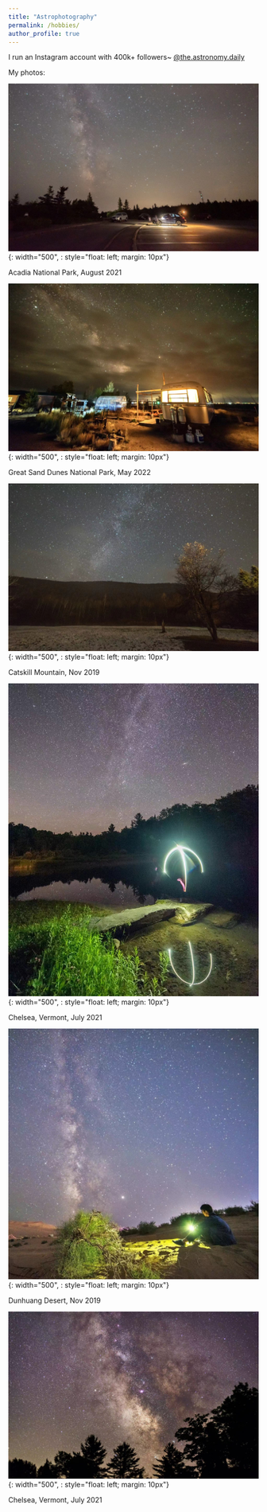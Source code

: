 ```yaml
---
title: "Astrophotography"
permalink: /hobbies/
author_profile: true
---
```



I run an Instagram account with 400k+ followers~ [@the.astronomy.daily](https://www.instagram.com/the.astronomy.daily/)

My photos:

![Acadia National Park](/images/photos/Acadia.jpeg){: width="500", : style="float: left; margin: 10px"}

Acadia National Park, August 2021

![Great Sand Dune](/images/photos/Colorado.jpeg){: width="500", : style="float: left; margin: 10px"}

Great Sand Dunes National Park, May 2022

![Catskill Mountain](/images/photos/Catskill.jpeg){: width="500", : style="float: left; margin: 10px"}

Catskill Mountain, Nov 2019

![Vermont 2](/images/photos/Vermont.jpeg){: width="500", : style="float: left; margin: 10px"}

Chelsea, Vermont, July 2021

![Dunhuang Desert](/images/photos/Dunhuang.jpeg){: width="500", : style="float: left; margin: 10px"}

Dunhuang Desert, Nov 2019

![Vermont 1](/images/photos/Vermont%202.jpeg){: width="500", : style="float: left; margin: 10px"}

Chelsea, Vermont, July 2021